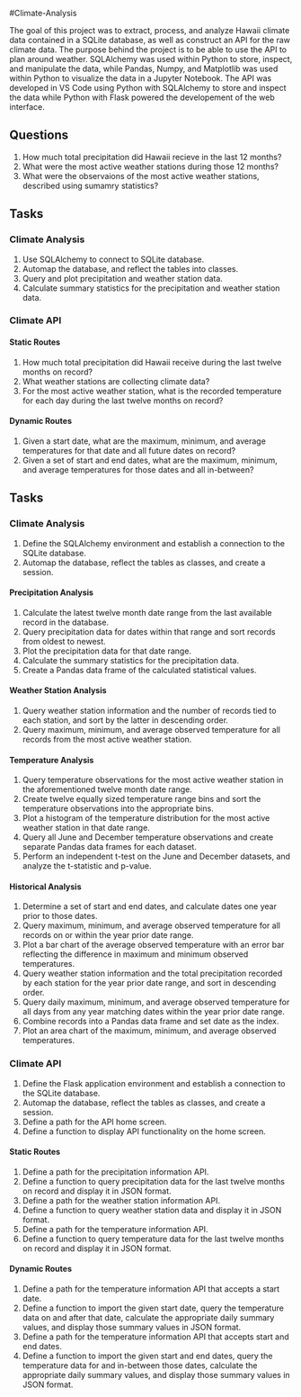 #Climate-Analysis

The goal of this project was to extract, process, and analyze Hawaii climate data contained in a SQLite database, as well as construct an API for the raw climate data. The purpose behind the project is to be able to use the API to plan around weather. SQLAlchemy was used within Python to store, inspect, and manipulate the data, while Pandas, Numpy, and Matplotlib was used within Python to visualize the data in a Jupyter Notebook. The API was developed in VS Code using Python with SQLAlchemy to store and inspect the data while Python with Flask powered the developement of the web interface.

## Questions

1. How much total precipitation did Hawaii recieve in the last 12 months?
2. What were the most active weather stations during those 12 months?
3. What were the observaions of the most active weather stations, described using sumamry statistics?

## Tasks

### Climate Analysis

1. Use SQLAlchemy to connect to SQLite database.
2. Automap the database, and reflect the tables into classes.
3. Query and plot precipitation and weather station data.
4. Calculate summary statistics for the precipitation and weather station data. 


### Climate API

#### Static Routes

1. How much total precipitation did Hawaii receive during the last twelve months on record?
2. What weather stations are collecting climate data?
3. For the most active weather station, what is the recorded temperature for each day during the last twelve months on record?

#### Dynamic Routes

1. Given a start date, what are the maximum, minimum, and average temperatures for that date and all future dates on record?
2. Given a set of start and end dates, what are the maximum, minimum, and average temperatures for those dates and all in-between?

## Tasks

### Climate Analysis

1. Define the SQLAlchemy environment and establish a connection to the SQLite database.
2. Automap the database, reflect the tables as classes, and create a session.

#### Precipitation Analysis

1. Calculate the latest twelve month date range from the last available record in the database.
2. Query precipitation data for dates within that range and sort records from oldest to newest.
3. Plot the precipitation data for that date range.
4. Calculate the summary statistics for the precipitation data.
5. Create a Pandas data frame of the calculated statistical values.

#### Weather Station Analysis

1. Query weather station information and the number of records tied to each station, and sort by the latter in descending order.
2. Query maximum, minimum, and average observed temperature for all records from the most active weather station.

#### Temperature Analysis

1. Query temperature observations for the most active weather station in the aforementioned twelve month date range.
2. Create twelve equally sized temperature range bins and sort the temperature observations into the appropriate bins.
3. Plot a histogram of the temperature distribution for the most active weather station in that date range.
4. Query all June and December temperature observations and create separate Pandas data frames for each dataset.
5. Perform an independent t-test on the June and December datasets, and analyze the t-statistic and p-value.

#### Historical Analysis

1. Determine a set of start and end dates, and calculate dates one year prior to those dates.
2. Query maximum, minimum, and average observed temperature for all records on or within the year prior date range.
3. Plot a bar chart of the average observed temperature with an error bar reflecting the difference in maximum and minimum observed temperatures.
4. Query weather station information and the total precipitation recorded by each station for the year prior date range, and sort in descending order.
5. Query daily maximum, minimum, and average observed temperature for all days from any year matching dates within the year prior date range.
6. Combine records into a Pandas data frame and set date as the index.
7. Plot an area chart of the maximum, minimum, and average observed temperatures.

### Climate API

1. Define the Flask application environment and establish a connection to the SQLite database.
2. Automap the database, reflect the tables as classes, and create a session.
3. Define a path for the API home screen.
4. Define a function to display API functionality on the home screen.

#### Static Routes

1. Define a path for the precipitation information API. 
2. Define a function to query precipitation data for the last twelve months on record and display it in JSON format.
3. Define a path for the weather station information API.
4. Define a function to query weather station data and display it in JSON format.
5. Define a path for the temperature information API.
6. Define a function to query temperature data for the last twelve months on record and display it in JSON format.

#### Dynamic Routes

1. Define a path for the temperature information API that accepts a start date.
2. Define a function to import the given start date, query the temperature data on and after that date, calculate the appropriate daily summary values, and display those summary values in JSON format.
3. Define a path for the temperature information API that accepts start and end dates.
4. Define a function to import the given start and end dates, query the temperature data for and in-between those dates, calculate the appropriate daily summary values, and display those summary values in JSON format.
  